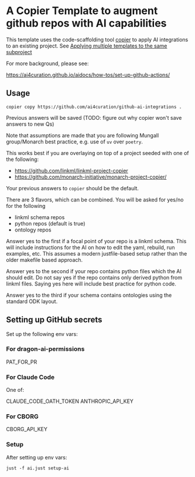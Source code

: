 # A Copier Template to augment github repos with AI capabilities

This template uses the code-scaffolding tool [copier](https://copier.readthedocs.io/) to apply AI integrations to an existing project.
See [Applying multiple templates to the same subproject](https://copier.readthedocs.io/en/stable/configuring/#applying-multiple-templates-to-the-same-subproject)

For more background, please see:

<https://ai4curation.github.io/aidocs/how-tos/set-up-github-actions/>

## Usage

`copier copy https://github.com/ai4curation/github-ai-integrations .`

Previous answers will be saved (TODO: figure out why copier won't save answers to new Qs)

Note that assumptions are made that you are following Mungall group/Monarch best practice, e.g. use of `uv` over `poetry`.

This works best if you are overlaying on top of a project seeded with one of the following:

- <https://github.com/linkml/linkml-project-copier>
- <https://github.com/monarch-initiative/monarch-project-copier/>

Your previous answers to `copier` should be the default.

There are 3 flavors, which can be combined. You will be asked for yes/no for the following

- linkml schema repos
- python repos (default is true)
- ontology repos

Answer yes to the first if a focal point of your repo is a linkml schema. This will include
instructions for the AI on how to edit the yaml, rebuild, run examples, etc. This assumes
a modern justfile-based setup rather than the older makefile based approach.

Answer yes to the second if your repo contains python files which the AI should edit. Do not say
yes if the repo contains only derived python from linkml files. Saying yes here will include
best practice for python code.

Answer yes to the third if your schema contains ontologies using the standard ODK layout.

## Setting up GitHub secrets

Set up the following env vars:

### For dragon-ai-permissions

PAT_FOR_PR

### For Claude Code

One of:

CLAUDE_CODE_OATH_TOKEN
ANTHROPIC_API_KEY

### For CBORG

CBORG_API_KEY

### Setup

After setting up env vars:

`just -f ai.just setup-ai`
